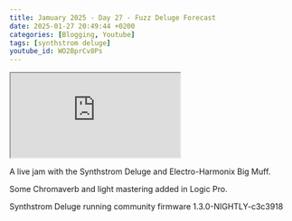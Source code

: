 ```yaml
---
title: Jamuary 2025 - Day 27 - Fuzz Deluge Forecast
date: 2025-01-27 20:49:44 +0200
categories: [Blogging, Youtube]
tags: [synthstrom deluge]
youtube_id: WO2BprCv8Ps
---
```



<div class="embed-responsive embed-responsive-16by9" >
    <iframe class="embed-responsive-item"  src="https://www.youtube.com/embed/{{ page.youtube_id }}"></iframe>
</div>

A live jam with the Synthstrom Deluge and Electro-Harmonix Big Muff.

Some Chromaverb and light mastering added in Logic Pro. 

Synthstrom Deluge running community firmware 1.3.0-NIGHTLY-c3c3918